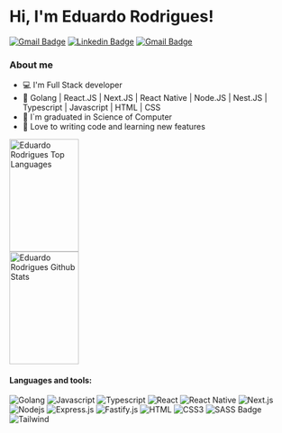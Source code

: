 ﻿# Hi, I'm Eduardo Rodrigues! 
[![Gmail Badge](https://img.shields.io/badge/Website-1082a7?style=for-the-badge&logo=medium&logoColor=white)]((https://eduardo-rodrigues-portfolio.vercel.app/))
[![Linkedin Badge](https://img.shields.io/badge/Eduardo%20Rodrigues-1082a7?style=for-the-badge&logo=linkedin&logoColor=white)](https://www.linkedin.com/in/eduardo-rodrigues-93b66518a/)
[![Gmail Badge](https://img.shields.io/badge/edurodriguesdev1@gmail.com-1082a7?style=for-the-badge&logo=gmail&logoColor=white)](mailto:edurodriguesdev1@gmail.com)



### About me
- 💻 I'm Full Stack developer
- 🔧 Golang | React.JS | Next.JS | React Native | Node.JS | Nest.JS | Typescript | Javascript | HTML | CSS
- 📝 I`m graduated in Science of Computer
- 💙 Love to writing code and learning new features

<a>
  <a href="https://github.com/edurodrigues0">
    <img alt="Eduardo Rodrigues Top Languages" src="https://denvercoder1-github-readme-stats.vercel.app/api/top-langs/?username=edurodrigues0&langs_count=6&layout=compact&theme=react&border_color=254668&bg_color=0D1117&title_color=1082a7&icon_color=F8D866" height="200px" width="49.5%"/>
  </a>
    <br />
  <a href="https://github.com/edurodrigues0">
    <img alt="Eduardo Rodrigues Github Stats" src="https://denvercoder1-github-readme-stats.vercel.app/api?username=edurodrigues0&show_icons=true&count_private=true&theme=react&border_color=254668&include_all_commits=true&bg_color=0D1117&title_color=1082a7&icon_color=1082a7" height="200px" width="49.5%"/>
  </a>

</a>


#### Languages and tools:

![Golang](https://img.shields.io/badge/Go-08667E?style=for-the-badge&labelColor=black&logo=go&logoColor=08667E)
![Javascript](https://img.shields.io/badge/Javascript-F0DB4F?style=for-the-badge&labelColor=black&logo=javascript&logoColor=F0DB4F)
![Typescript](https://img.shields.io/badge/Typescript-007acc?style=for-the-badge&labelColor=black&logo=typescript&logoColor=007acc)
![React](https://img.shields.io/badge/-React-61DBFB?style=for-the-badge&labelColor=black&logo=react&logoColor=61DBFB)
![React Native](https://img.shields.io/badge/React_Native-20232A?style=for-the-badge&logo=react&logoColor=61DAFB)
![Next.js](https://img.shields.io/badge/next.js-000000?style=for-the-badge&logo=nextdotjs&logoColor=white)
![Nodejs](https://img.shields.io/badge/Nodejs-3C873A?style=for-the-badge&labelColor=black&logo=node.js&logoColor=3C873A)
![Express.js](https://img.shields.io/badge/Express.js-000000?style=for-the-badge&logo=express&logoColor=white)
![Fastify.js](https://img.shields.io/badge/Fastify.js-202020?style=for-the-badge&logo=fastify&logoColor=white)
![HTML](https://img.shields.io/badge/HTML5-E34F26?style=for-the-badge&logo=html5&logoColor=white)
![CSS3](https://img.shields.io/badge/CSS3-1572B6?style=for-the-badge&logo=css3&logoColor=white)
![SASS Badge](https://img.shields.io/badge/Sass-CC6699?style=for-the-badge&logo=sass&logoColor=white)
![Tailwind](https://img.shields.io/badge/Tailwind_CSS-092749?style=for-the-badge&logo=tailwindcss&logoColor=06B6D4&labelColor=000000)

